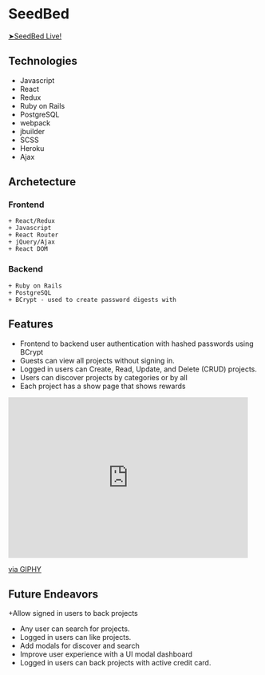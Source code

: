 # SeedBed
<a href="https://seedbed.herokuapp.com/#/"> ➤SeedBed Live!</a></li>


## Technologies
  + Javascript
  + React
  + Redux
  + Ruby on Rails
  + PostgreSQL
  + webpack
  + jbuilder
  + SCSS
  + Heroku
  + Ajax

## Archetecture
  ### Frontend
    + React/Redux
    + Javascript
    + React Router
    + jQuery/Ajax
    + React DOM
    
   ### Backend
    + Ruby on Rails
    + PostgreSQL
    + BCrypt - used to create password digests with

## Features
  + Frontend to backend user authentication with hashed passwords using BCrypt
  + Guests can view all projects without signing in.
  + Logged in users can Create, Read, Update, and Delete (CRUD) projects.
  + Users can discover projects by categories or by all
  + Each project has a show page that shows rewards
 
 
 
 <iframe src="https://giphy.com/embed/grbI0D1qIlCZ0whRPE" width="480" height="322" frameBorder="0" class="giphy-embed" allowFullScreen></iframe><p><a href="https://giphy.com/gifs/seedbed-grbI0D1qIlCZ0whRPE">via GIPHY</a></p>



## Future Endeavors

  +Allow signed in users to back projects
  + Any user can search for projects.
  + Logged in users can like projects.
  + Add modals for discover and search
  + Improve user experience with a UI modal dashboard
  + Logged in users can back projects with active credit card.
